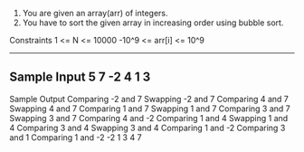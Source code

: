 1. You are given an array(arr) of integers.
2. You have to sort the given array in increasing order using bubble sort.

Constraints
1 <= N <= 10000
-10^9 <= arr[i] <= 10^9

-------------------------------------------

Sample Input
5
7 
-2 
4 
1 
3
--------------------------------------

Sample Output
Comparing -2 and 7
Swapping -2 and 7
Comparing 4 and 7
Swapping 4 and 7
Comparing 1 and 7
Swapping 1 and 7
Comparing 3 and 7
Swapping 3 and 7
Comparing 4 and -2
Comparing 1 and 4
Swapping 1 and 4
Comparing 3 and 4
Swapping 3 and 4
Comparing 1 and -2
Comparing 3 and 1
Comparing 1 and -2
-2
1
3
4
7